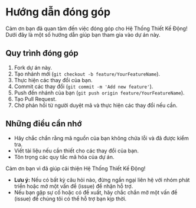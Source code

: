 # Hướng dẫn đóng góp

Cảm ơn bạn đã quan tâm đến việc đóng góp cho Hệ Thống Thiết Kế Động! Dưới đây là một số hướng dẫn giúp bạn tham gia vào dự án này.

## Quy trình đóng góp
1. Fork dự án này.
2. Tạo nhánh mới (`git checkout -b feature/YourFeatureName`).
3. Thực hiện các thay đổi của bạn.
4. Commit các thay đổi (`git commit -m 'Add new feature'`).
5. Push đến nhánh của bạn (`git push origin feature/YourFeatureName`).
6. Tạo Pull Request.
7. Chờ phản hồi từ người duyệt mã và thực hiện các thay đổi nếu cần.

## Những điều cần nhớ
- Hãy chắc chắn rằng mã nguồn của bạn không chứa lỗi và đã được kiểm tra.
- Viết tài liệu nếu cần thiết cho các thay đổi của bạn.
- Tôn trọng các quy tắc mã hóa của dự án.

Cảm ơn bạn vì đã giúp cải thiện Hệ Thống Thiết Kế Động!

- **Lưu ý:** Nếu có bất kỳ câu hỏi nào, đừng ngần ngại liên hệ với nhóm phát triển hoặc mở một vấn đề (issue) để nhận hỗ trợ.
- Nếu bạn gặp sự cố hoặc có đề xuất, hãy chắc chắn mở một vấn đề (issue) để chúng tôi có thể hỗ trợ bạn kịp thời.